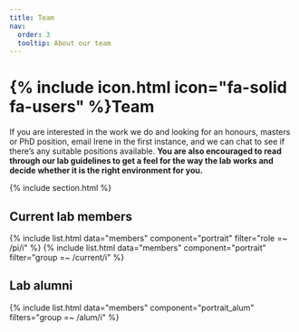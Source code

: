 ```yaml
---
title: Team
nav:
  order: 3
  tooltip: About our team
---
```


# {% include icon.html icon="fa-solid fa-users" %}Team

If you are interested in the work we do and looking for an honours, masters or PhD position, email Irene in the first instance, and we can chat to see if there’s any suitable positions available. **You are also encouraged to read through our lab guidelines to get a feel for the way the lab works and decide whether it is the right environment for you.**

{% include section.html %}

## Current lab members

{% include list.html data="members" component="portrait" filter="role =~ /pi/i" %}
{% include list.html data="members" component="portrait" filter="group =~ /current/i" %}

## Lab alumni

{% include list.html data="members" component="portrait_alum" filters="group =~ /alum/i" %}
